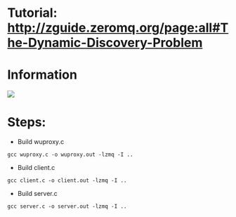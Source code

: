 # Tutorial: http://zguide.zeromq.org/page:all#The-Dynamic-Discovery-Problem

# Information

<img src=https://github.com/imatix/zguide/raw/master/images/fig13.png />

# Steps:
* Build wuproxy.c
```
gcc wuproxy.c -o wuproxy.out -lzmq -I ..
```
* Build client.c
```
gcc client.c -o client.out -lzmq -I ..
```
* Build server.c
```
gcc server.c -o server.out -lzmq -I ..
```
